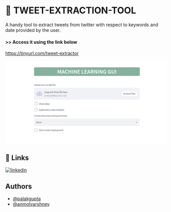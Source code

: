 
# 💬 TWEET-EXTRACTION-TOOL

A handy tool to extract tweets from twitter with respect to keywords and date provided by the user.


#### >> Access it using the link below
https://tinyurl.com/tweet-extractor

![Snapshot](https://github.com/Code-with-Palak/Machine-Learning-Algorithmic-Optimizer/blob/main/tool.png)

## 🔗 Links
[![linkedin](https://img.shields.io/badge/Palak_gupta-0A66C2?style=for-the-badge&logo=linkedin&logoColor=white)](www.linkedin.com/in/palak-gupta-ML)


## Authors

- [@palakgupta](https://github.com/Code-with-Palak)
- [@anmolvarshney](https://github.com/anmol-varshney)


